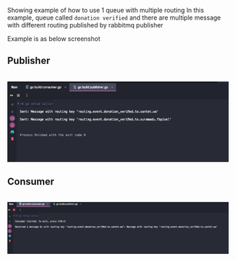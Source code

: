 Showing example of how to use 1 queue with multiple routing
In this example, queue called `donation verified`
and there are multiple message with different routing published by rabbitmq publisher

Example is as below screenshot
## Publisher
<br/> <img src="publisher.png" alt="Logo">

## Consumer
<br/> <img src="consumer.png" alt="Logo">

